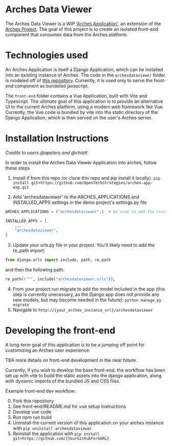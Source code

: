 # Arches Data Viewer
The Arches Data Viewer is a WIP ['Arches Application'](https://arches.readthedocs.io/en/stable/developing/extending/creating-apps/), an extension of the [Arches Project](https://www.archesproject.org/). The goal of this project is 
to create an isolated front-end component that consumes data from the Arches platform. 

# Technologies used
An Arches Application is itself a Django Application, which can be installed into an existing instance of Arches. 
The code in the ```archesdataviewer``` folder is modeled off of [this repository](https://github.com/chiatt/dashboard). Currently,
it is used only to serve the front-end component as bundeled javascript.

The ```front-end``` folder contains a Vue Application, built with Vite and Typescript. The ultimate goal of this application is to provide an alternative UI to the current Arches platform, using a modern web framework like Vue. Currently, the Vue code is bundled by vite into the static directory of the Django Application, which is then served on the user's Arches server.


# Installation Instructions
*Credits to users @apeters and @chiatt*

In order to install the Arches Data Viewer Application into arches, follow these steps

1. Install if from this repo (or clone this repo and pip install it locally).
   ```pip install git+https://github.com/OpenTechStrategies/arches-app-exp.git```

2. Add 'archesdataviewer' to the ARCHES_APPLICATIONS and INSTALLED_APPS settings in the demo project's settings.py file
```python
ARCHES_APPLICATIONS = ("archesdataviewer",)  # be sure to add the trailing comma!

INSTALLED_APPS = [
    ...
    "archesdataviewer",
]
```
3. Update your urls.py file in your project. You'll likely need to add the re_path import:
```python
from django.urls import include, path, re_path
```
and then the following path:
```python
re_path(r"^", include("archesdataviewer.urls")),
```
4. From your project run migrate to add the model included in the app (this step is currently unecessary, as the Django app does not provide any new models, but may become needed in the future):
``` python manage.py migrate ```
5. Navigate to ```
 http://{your_arches_instance_url}/archesdataviewer ```

# Developing the front-end

A long-term goal of this application is to be a jumping off point for customizing an Arches user experience. 

TBA more details on front-end development in the near future.

Currently, if you wish to develop the base front-end, the workflow has been set up with vite to build the static assets into the django application, along with dynamic imports of the bundled JS and CSS files.

Example front-end dev workflow:

0. Fork this repository
1. See front-end/README.md for vue setup Instructions
2. Develop vue code
3. Run npm run build
4. Uninstall the current version of this application on your arches instance with 
```pip uninstall archesdataviewer```
1. Reinstall the application with ```pip install git+https://github.com/{YourGithubForkURL}```
